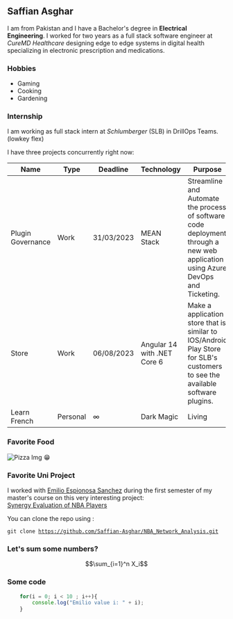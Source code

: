 ## Saffian Asghar
I am from Pakistan and I have a Bachelor's degree in **Electrical Engineering**. I worked for two years as a full stack software engineer at *CureMD Healthcare* designing edge to edge systems in digital health specializing in electronic prescription and medications.
### Hobbies
- Gaming
- Cooking
- Gardening
### Internship
I am working as full stack intern at *Schlumberger* (SLB) in DrillOps Teams. (lowkey flex)

I have three projects concurrently right now:

| Name | Type | Deadline | Technology |Purpose| 
|------------|------------|----------|------------|-------|
|Plugin Governance|Work|31/03/2023|MEAN Stack|Streamline and Automate the process of software code deployment through a new web application using Azure DevOps and Ticketing.|
|Store|Work|06/08/2023|Angular 14 with .NET Core 6|Make a application store that is similar to IOS/Android Play Store for SLB's customers to see the available software plugins.|
|Learn French| Personal | $\infty$ | Dark Magic | Living |

### Favorite Food
![Pizza Img](https://images.getrecipekit.com/20210915155518-233856804_993969674700404_992064296083479826_n.jpeg?aspect_ratio=4:3&quality=100&)
:grin:

### Favorite Uni Project 
I worked with [Emilio Espionosa Sanchez](https://www.linkedin.com/in/emilio-espinosa-sanchez/) during the first semester of my master's course on this very interesting project:    
[Synergy Evaluation of NBA Players](https://github.com/Saffian-Asghar/NBA_Network_Analysis)

You can clone the repo using :

 <code>git clone https://github.com/Saffian-Asghar/NBA_Network_Analysis.git</code>

 ### Let's sum some numbers?

 $$\sum_{i=1}^n X_i$$

 ### Some code

```Javascript
    for(i = 0; i < 10 ; i++){
        console.log("Emilio value i: " + i);
    }
```





